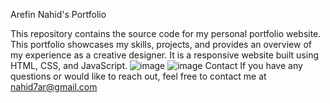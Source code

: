 Arefin Nahid's Portfolio

This repository contains the source code for my personal portfolio website.
This portfolio showcases my skills, projects, and provides an overview of my experience as a creative designer. It is a responsive website built using HTML, CSS, and JavaScript.
![image](https://github.com/Arefin-Nahid/My-Portfolio/assets/134856826/94fa98e4-c91e-43fd-8ffc-8b98e98169c6)
![image](https://github.com/Arefin-Nahid/My-Portfolio/assets/134856826/cd27d83c-47ec-475e-995a-70ae64bfdf33)
Contact
If you have any questions or would like to reach out, feel free to contact me at nahid7ar@gmail.com

